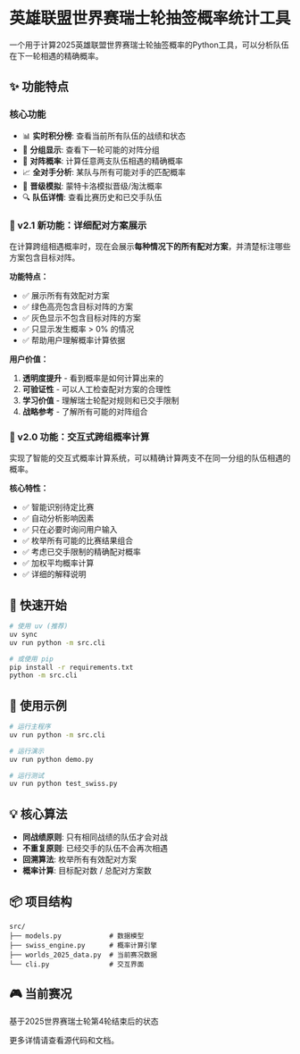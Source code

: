 # 英雄联盟世界赛瑞士轮抽签概率统计工具

一个用于计算2025英雄联盟世界赛瑞士轮抽签概率的Python工具，可以分析队伍在下一轮相遇的精确概率。

## ✨ 功能特点

### 核心功能
- 📊 **实时积分榜**: 查看当前所有队伍的战绩和状态
- 🎯 **分组显示**: 查看下一轮可能的对阵分组
- 🎲 **对阵概率**: 计算任意两支队伍相遇的精确概率
- 📈 **全对手分析**: 某队与所有可能对手的匹配概率
- 🔮 **晋级模拟**: 蒙特卡洛模拟晋级/淘汰概率
- 🔍 **队伍详情**: 查看比赛历史和已交手队伍

### 🚀 v2.1 新功能：详细配对方案展示

在计算跨组相遇概率时，现在会展示**每种情况下的所有配对方案**，并清楚标注哪些方案包含目标对阵。

**功能特点：**
- ✅ 展示所有有效配对方案
- ✅ 绿色高亮包含目标对阵的方案
- ✅ 灰色显示不包含目标对阵的方案
- ✅ 只显示发生概率 > 0% 的情况
- ✅ 帮助用户理解概率计算依据

**用户价值：**
1. **透明度提升** - 看到概率是如何计算出来的
2. **可验证性** - 可以人工检查配对方案的合理性
3. **学习价值** - 理解瑞士轮配对规则和已交手限制
4. **战略参考** - 了解所有可能的对阵组合

### 🎯 v2.0 功能：交互式跨组概率计算

实现了智能的交互式概率计算系统，可以精确计算两支不在同一分组的队伍相遇的概率。

**核心特性：**
- ✅ 智能识别待定比赛
- ✅ 自动分析影响因素
- ✅ 只在必要时询问用户输入
- ✅ 枚举所有可能的比赛结果组合
- ✅ 考虑已交手限制的精确配对概率
- ✅ 加权平均概率计算
- ✅ 详细的解释说明

## 🚀 快速开始

```bash
# 使用 uv (推荐)
uv sync
uv run python -m src.cli

# 或使用 pip
pip install -r requirements.txt
python -m src.cli
```

## 📖 使用示例

```bash
# 运行主程序
uv run python -m src.cli

# 运行演示
uv run python demo.py

# 运行测试
uv run python test_swiss.py
```

## 💡 核心算法

- **同战绩原则**: 只有相同战绩的队伍才会对战
- **不重复原则**: 已经交手的队伍不会再次相遇
- **回溯算法**: 枚举所有有效配对方案
- **概率计算**: 目标配对数 / 总配对方案数

## 📦 项目结构

```
src/
├── models.py            # 数据模型
├── swiss_engine.py      # 概率计算引擎
├── worlds_2025_data.py  # 当前赛况数据
└── cli.py               # 交互界面
```

## 🎮 当前赛况

基于2025世界赛瑞士轮第4轮结束后的状态

更多详情请查看源代码和文档。
